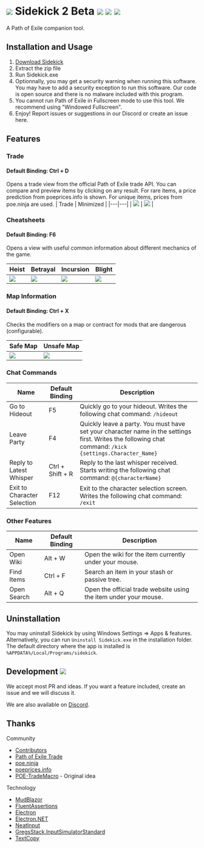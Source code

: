 # [![](./docs/assets/images/orb_exalted.png)](#) Sidekick 2 Beta [![](https://img.shields.io/github/v/release/domialex/sidekick?style=flat-square&include_prereleases)](https://github.com/domialex/Sidekick/releases) [![](https://img.shields.io/github/checks-status/domialex/Sidekick/develop?style=flat-square)](#) [![](https://img.shields.io/discord/664252463188279300?color=%23738AD6&label=Discord&style=flat-square)](https://discord.gg/H4bg4GQ)
A Path of Exile companion tool.



## Installation and Usage
1. [Download Sidekick](https://github.com/domialex/Sidekick/releases)
2. Extract the zip file
3. Run Sidekick.exe
4. Optionnally, you may get a security warning when running this software. You may have to add a security exception to run this software. Our code is open source and there is no malware included with this program.
5. You cannot run Path of Exile in Fullscreen mode to use this tool. We recommend using "Windowed Fullscreen".
6. Enjoy! Report issues or suggestions in our Discord or create an issue here.

## Features
### Trade
#### Default Binding: Ctrl + D
Opens a trade view from the official Path of Exile trade API. You can compare and preview items by clicking on any result. For rare items, a price prediction from poeprices.info is shown. For unique items, prices from poe.ninja are used.
| Trade | Minimized |
|---|---|
| ![](./docs/assets/images/trade_maximized.png) | ![](./docs/assets/images/trade_minimized.png) |

### Cheatsheets
#### Default Binding: F6
Opens a view with useful common information about different mechanics of the game.

| Heist | Betrayal | Incursion | Blight |
|---|---|---|---|
| ![](./docs/assets/images/cheatsheets_heist.png) | ![](./docs/assets/images/cheatsheets_betrayal.png) | ![](./docs/assets/images/cheatsheets_incursion.png) | ![](./docs/assets/images/cheatsheets_blight.png) |

### Map Information
#### Default Binding: Ctrl + X
Checks the modifiers on a map or contract for mods that are dangerous (configurable).

| Safe Map | Unsafe Map |
|---|---|
| ![](./docs/assets/images/map_safe.png) | ![](./docs/assets/images/map_unsafe.png) |

### Chat Commands
| Name | Default Binding | Description |
|---|---|---|
| Go to Hideout | F5 | Quickly go to your hideout. Writes the following chat command: `/hideout` |
| Leave Party | F4 | Quickly leave a party. You must have set your character name in the settings first. Writes the following chat command: `/kick {settings.Character_Name}` |
| Reply to Latest Whisper | Ctrl + Shift + R | Reply to the last whisper received. Starts writing the following chat command: `@{characterName}` |
| Exit to Character Selection | F12 | Exit to the character selection screen. Writes the following chat command: `/exit` |

### Other Features
| Name | Default Binding | Description |
|---|---|---|
| Open Wiki | Alt + W | Open the wiki for the item currently under your mouse. |
| Find Items | Ctrl + F | Search an item in your stash or passive tree. |
| Open Search | Alt + Q | Open the official trade website using the item under your mouse. |

## Uninstallation
You may uninstall Sidekick by using Windows Settings => Apps & features. Alternatively, you can run `Uninstall Sidekick.exe` in the installation folder. The default directory where the app is installed is `%APPDATA%/Local/Programs/sidekick`.

## Development [![](https://img.shields.io/discord/664252463188279300?color=%23738AD6&label=Discord&style=flat-square)](https://discord.gg/H4bg4GQ)
We accept most PR and ideas. If you want a feature included, create an issue and we will discuss it.

We are also available on [Discord](https://discord.gg/H4bg4GQ).

## Thanks
Community
- [Contributors](https://github.com/domialex/Sidekick/graphs/contributors)
- [Path of Exile Trade](https://www.pathofexile.com/trade)
- [poe.ninja](https://poe.ninja/)
- [poeprices.info](https://www.poeprices.info/)
- [POE-TradeMacro](https://github.com/PoE-TradeMacro/POE-TradeMacro) - Original idea

Technology
- [MudBlazor](https://mudblazor.com/)
- [FluentAssertions](https://fluentassertions.com)
- [Electron](https://www.electronjs.org/)
- [Electron.NET](https://github.com/ElectronNET/Electron.NET/)
- [NeatInput](https://github.com/LegendaryB/NeatInput)
- [GregsStack.InputSimulatorStandard](https://github.com/GregsStack/InputSimulatorStandard)
- [TextCopy](https://github.com/CopyText/TextCopy)
